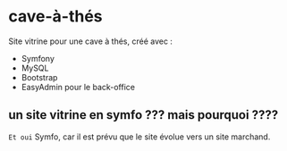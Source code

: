 # cave-à-thés

Site vitrine pour une cave à thés, créé avec :

* Symfony
* MySQL
* Bootstrap
* EasyAdmin pour le back-office

## un site vitrine en symfo ??? mais pourquoi ???? ##

` Et oui ` Symfo, car il est prévu que le site évolue vers un site marchand.
